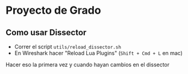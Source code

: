 # Proyecto de Grado

## Como usar Dissector
- Correr el script `utils/reload_dissector.sh`
- En Wireshark hacer "Reload Lua Plugins" (`Shift + Cmd + L` en mac)

Hacer eso la primera vez y cuando hayan cambios en el dissector
